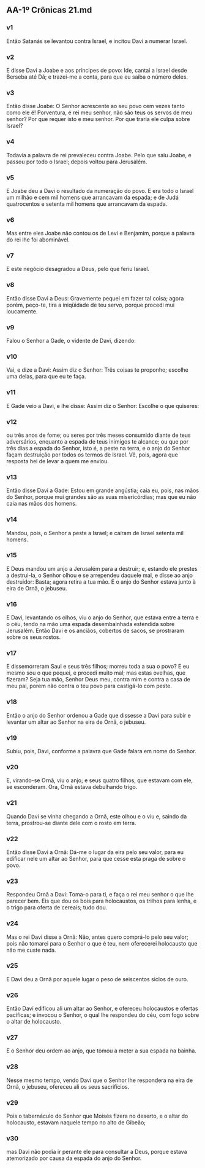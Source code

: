 ## AA-1º Crônicas 21.md
### v1
 Então Satanás se levantou contra Israel, e incitou Davi a numerar Israel.
### v2
 E disse Davi a Joabe e aos príncipes de povo: Ide, cantai a Israel desde Berseba até Dã; e trazei-me a conta, para que eu saiba o número deles.
### v3
 Então disse Joabe: O Senhor acrescente ao seu povo cem vezes tanto como ele é! Porventura, é rei meu senhor, não são teus os servos de meu senhor? Por que requer isto e meu senhor. Por que traria ele culpa sobre Israel?
### v4
 Todavia a palavra de rei prevaleceu contra Joabe. Pelo que saiu Joabe, e passou por todo o Israel; depois voltou para Jerusalém.
### v5
 E Joabe deu a Davi o resultado da numeração do povo. E era todo o Israel um milhão e cem mil homens que arrancavam da espada; e de Judá quatrocentos e setenta mil homens que arrancavam da espada.
### v6
 Mas entre eles Joabe não contou os de Levi e Benjamim, porque a palavra do rei lhe foi abominável.
### v7
 E este negócio desagradou a Deus, pelo que feriu Israel.
### v8
 Então disse Davi a Deus: Gravemente pequei em fazer tal coisa; agora porém, peço-te, tira a iniqüidade de teu servo, porque procedi mui loucamente.
### v9
 Falou o Senhor a Gade, o vidente de Davi, dizendo:
### v10
 Vai, e dize a Davi: Assim diz o Senhor: Três coisas te proponho; escolhe uma delas, para que eu te faça.
### v11
 E Gade veio a Davi, e lhe disse: Assim diz o Senhor: Escolhe o que quiseres:
### v12
 ou três anos de fome; ou seres por três meses consumido diante de teus adversários, enquanto a espada de teus inimigos te alcance; ou que por três dias a espada do Senhor, isto é, a peste na terra, e o anjo do Senhor façam destruição por todos os termos de Israel. Vê, pois, agora que resposta hei de levar a quem me enviou.
### v13
 Então disse Davi a Gade: Estou em grande angústia; caia eu, pois, nas mãos do Senhor, porque mui grandes são as suas misericórdias; mas que eu não caia nas mãos dos homens.
### v14
 Mandou, pois, o Senhor a peste a Israel; e caíram de Israel setenta mil homens.
### v15
 E Deus mandou um anjo a Jerusalém para a destruir; e, estando ele prestes a destrui-la, o Senhor olhou e se arrependeu daquele mal, e disse ao anjo destruidor: Basta; agora retira a tua mão. E o anjo do Senhor estava junto à eira de Ornã, o jebuseu.
### v16
 E Davi, levantando os olhos, viu o anjo do Senhor, que estava entre a terra e o céu, tendo na mão uma espada desembainhada estendida sobre Jerusalém. Então Davi e os anciãos, cobertos de sacos, se prostraram sobre os seus rostos.
### v17
 E dissemorreram Saul e seus três filhos; morreu toda a sua o povo? E eu mesmo sou o que pequei, e procedi muito mal; mas estas ovelhas, que fizeram? Seja tua mão, Senhor Deus meu, contra mim e contra a casa de meu pai, porem não contra o teu povo para castigá-lo com peste.
### v18
 Então o anjo do Senhor ordenou a Gade que dissesse a Davi para subir e levantar um altar ao Senhor na eira de Ornã, o jebuseu.
### v19
 Subiu, pois, Davi, conforme a palavra que Gade falara em nome do Senhor.
### v20
 E, virando-se Ornã, viu o anjo; e seus quatro filhos, que estavam com ele, se esconderam. Ora, Ornã estava debulhando trigo.
### v21
 Quando Davi se vinha chegando a Ornã, este olhou e o viu e, saindo da terra, prostrou-se diante dele com o rosto em terra.
### v22
 Então disse Davi a Ornã: Dá-me o lugar da eira pelo seu valor, para eu edificar nele um altar ao Senhor, para que cesse esta praga de sobre o povo.
### v23
 Respondeu Ornã a Davi: Toma-o para ti, e faça o rei meu senhor o que lhe parecer bem. Eis que dou os bois para holocaustos, os trilhos para lenha, e o trigo para oferta de cereais; tudo dou.
### v24
 Mas o rei Davi disse a Ornã: Não, antes quero comprá-lo pelo seu valor; pois não tomarei para o Senhor o que é teu, nem oferecerei holocausto que não me custe nada.
### v25
 E Davi deu a Ornã por aquele lugar o peso de seiscentos siclos de ouro.
### v26
 Então Davi edificou ali um altar ao Senhor, e ofereceu holocaustos e ofertas pacíficas; e invocou o Senhor, o qual lhe respondeu do céu, com fogo sobre o altar de holocausto.
### v27
 E o Senhor deu ordem ao anjo, que tomou a meter a sua espada na bainha.
### v28
 Nesse mesmo tempo, vendo Davi que o Senhor lhe respondera na eira de Ornã, o jebuseu, ofereceu ali os seus sacrifícios.
### v29
 Pois o tabernáculo do Senhor que Moisés fizera no deserto, e o altar do holocausto, estavam naquele tempo no alto de Gibeão;
### v30
 mas Davi não podia ir perante ele para consultar a Deus, porque estava atemorizado por causa da espada do anjo do Senhor.
